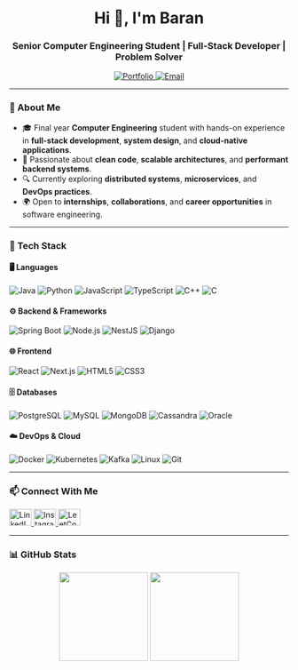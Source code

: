 <h1 align="center">Hi 👋, I'm Baran</h1>
<h3 align="center">Senior Computer Engineering Student | Full-Stack Developer | Problem Solver</h3>

<p align="center">
  <a href="https://barandincoguz.me" target="_blank">
    <img src="https://img.shields.io/badge/Portfolio-barandincoguz.me-000000?style=for-the-badge&logo=firefox&logoColor=white" alt="Portfolio" />
  </a>
  <a href="mailto:barandincoguz@gmail.com">
    <img src="https://img.shields.io/badge/Gmail-barandincoguz@gmail.com-D14836?style=for-the-badge&logo=gmail&logoColor=white" alt="Email" />
  </a>
</p>

---

### 🚀 About Me

- 🎓 Final year **Computer Engineering** student with hands-on experience in **full-stack development**, **system design**, and **cloud-native applications**.
- 💼 Passionate about **clean code**, **scalable architectures**, and **performant backend systems**.
- 🔍 Currently exploring **distributed systems**, **microservices**, and **DevOps practices**.
- 🌍 Open to **internships**, **collaborations**, and **career opportunities** in software engineering.

---

### 💼 Tech Stack

#### 🖥️ Languages
![Java](https://img.shields.io/badge/Java-ED8B00?style=flat&logo=java&logoColor=white)
![Python](https://img.shields.io/badge/Python-3776AB?style=flat&logo=python&logoColor=white)
![JavaScript](https://img.shields.io/badge/JavaScript-F7DF1E?style=flat&logo=javascript&logoColor=black)
![TypeScript](https://img.shields.io/badge/TypeScript-3178C6?style=flat&logo=typescript&logoColor=white)
![C++](https://img.shields.io/badge/C%2B%2B-00599C?style=flat&logo=cplusplus&logoColor=white)
![C](https://img.shields.io/badge/C-A8B9CC?style=flat&logo=c&logoColor=black)

#### ⚙️ Backend & Frameworks
![Spring Boot](https://img.shields.io/badge/Spring_Boot-6DB33F?style=flat&logo=spring&logoColor=white)
![Node.js](https://img.shields.io/badge/Node.js-339933?style=flat&logo=node.js&logoColor=white)
![NestJS](https://img.shields.io/badge/NestJS-E0234E?style=flat&logo=nestjs&logoColor=white)
![Django](https://img.shields.io/badge/Django-092E20?style=flat&logo=django&logoColor=white)

#### 🌐 Frontend
![React](https://img.shields.io/badge/React-61DAFB?style=flat&logo=react&logoColor=black)
![Next.js](https://img.shields.io/badge/Next.js-000000?style=flat&logo=next.js&logoColor=white)
![HTML5](https://img.shields.io/badge/HTML5-E34F26?style=flat&logo=html5&logoColor=white)
![CSS3](https://img.shields.io/badge/CSS3-1572B6?style=flat&logo=css3&logoColor=white)

#### 🗄️ Databases
![PostgreSQL](https://img.shields.io/badge/PostgreSQL-4169E1?style=flat&logo=postgresql&logoColor=white)
![MySQL](https://img.shields.io/badge/MySQL-4479A1?style=flat&logo=mysql&logoColor=white)
![MongoDB](https://img.shields.io/badge/MongoDB-47A248?style=flat&logo=mongodb&logoColor=white)
![Cassandra](https://img.shields.io/badge/Cassandra-1287B1?style=flat&logo=apache&logoColor=white)
![Oracle](https://img.shields.io/badge/Oracle-F80000?style=flat&logo=oracle&logoColor=white)

#### ☁️ DevOps & Cloud
![Docker](https://img.shields.io/badge/Docker-2496ED?style=flat&logo=docker&logoColor=white)
![Kubernetes](https://img.shields.io/badge/Kubernetes-326CE5?style=flat&logo=kubernetes&logoColor=white)
![Kafka](https://img.shields.io/badge/Apache_Kafka-000000?style=flat&logo=apachekafka&logoColor=white)
![Linux](https://img.shields.io/badge/Linux-FCC624?style=flat&logo=linux&logoColor=black)
![Git](https://img.shields.io/badge/Git-F05032?style=flat&logo=git&logoColor=white)

---

### 📫 Connect With Me

<p align="left">
  <a href="https://www.linkedin.com/in/barandncgz/" target="_blank">
    <img src="https://raw.githubusercontent.com/rahuldkjain/github-profile-readme-generator/master/src/images/icons/Social/linked-in-alt.svg" alt="LinkedIn" height="30" width="40" />
  </a>
  <a href="https://instagram.com/barandncgz" target="_blank">
    <img src="https://raw.githubusercontent.com/rahuldkjain/github-profile-readme-generator/master/src/images/icons/Social/instagram.svg" alt="Instagram" height="30" width="40" />
  </a>
  <a href="https://leetcode.com/brn_dncgz/" target="_blank">
    <img src="https://raw.githubusercontent.com/rahuldkjain/github-profile-readme-generator/master/src/images/icons/Social/leet-code.svg" alt="LeetCode" height="30" width="40" />
  </a>
</p>

---

### 📊 GitHub Stats

<p align="center">
  <img height="160em" src="https://github-readme-stats.vercel.app/api?username=barandincoguz&show_icons=true&theme=radical&count_private=true" />
  <img height="160em" src="https://github-readme-stats.vercel.app/api/top-langs/?username=barandincoguz&layout=compact&theme=radical" />
</p>
